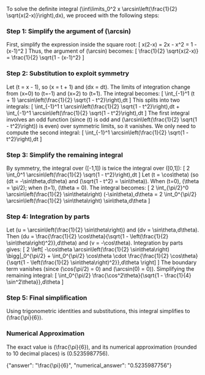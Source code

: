 
To solve the definite integral \(\int\limits_0^2 x \arcsin\left(\frac{1}{2} \sqrt{x(2-x)}\right)\,dx\), we proceed with the following steps:


### Step 1: Simplify the argument of \(\arcsin\)
First, simplify the expression inside the square root:
\[
x(2-x) = 2x - x^2 = 1 - (x-1)^2
\]
Thus, the argument of \(\arcsin\) becomes:
\[
\frac{1}{2} \sqrt{x(2-x)} = \frac{1}{2} \sqrt{1 - (x-1)^2}
\]


### Step 2: Substitution to exploit symmetry
Let \(t = x - 1\), so \(x = t + 1\) and \(dx = dt\). The limits of integration change from \(x=0\) to \(t=-1\) and \(x=2\) to \(t=1\). The integral becomes:
\[
\int_{-1}^1 (t + 1) \arcsin\left(\frac{1}{2} \sqrt{1 - t^2}\right)\,dt
\]
This splits into two integrals:
\[
\int_{-1}^1 t \arcsin\left(\frac{1}{2} \sqrt{1 - t^2}\right)\,dt + \int_{-1}^1 \arcsin\left(\frac{1}{2} \sqrt{1 - t^2}\right)\,dt
\]
The first integral involves an odd function (since \(t\) is odd and \(\arcsin\left(\frac{1}{2} \sqrt{1 - t^2}\right)\) is even) over symmetric limits, so it vanishes. We only need to compute the second integral:
\[
\int_{-1}^1 \arcsin\left(\frac{1}{2} \sqrt{1 - t^2}\right)\,dt
\]


### Step 3: Simplify the remaining integral
By symmetry, the integral over \([-1,1]\) is twice the integral over \([0,1]\):
\[
2 \int_0^1 \arcsin\left(\frac{1}{2} \sqrt{1 - t^2}\right)\,dt
\]
Let \(t = \cos\theta\) (so \(dt = -\sin\theta\,d\theta\) and \(\sqrt{1 - t^2} = \sin\theta\)). When \(t=0\), \(\theta = \pi/2\); when \(t=1\), \(\theta = 0\). The integral becomes:
\[
2 \int_{\pi/2}^0 \arcsin\left(\frac{1}{2} \sin\theta\right) (-\sin\theta)\,d\theta = 2 \int_0^{\pi/2} \arcsin\left(\frac{1}{2} \sin\theta\right) \sin\theta\,d\theta
\]


### Step 4: Integration by parts
Let \(u = \arcsin\left(\frac{1}{2} \sin\theta\right)\) and \(dv = \sin\theta\,d\theta\). Then \(du = \frac{\frac{1}{2} \cos\theta}{\sqrt{1 - \left(\frac{1}{2} \sin\theta\right)^2}}\,d\theta\) and \(v = -\cos\theta\). Integration by parts gives:
\[
2 \left[ -\cos\theta \arcsin\left(\frac{1}{2} \sin\theta\right) \bigg|_0^{\pi/2} + \int_0^{\pi/2} \cos\theta \cdot \frac{\frac{1}{2} \cos\theta}{\sqrt{1 - \left(\frac{1}{2} \sin\theta\right)^2}}\,d\theta \right]
\]
The boundary term vanishes (since \(\cos(\pi/2) = 0\) and \(\arcsin(0) = 0\)). Simplifying the remaining integral:
\[
\int_0^{\pi/2} \frac{\cos^2\theta}{\sqrt{1 - \frac{1}{4} \sin^2\theta}}\,d\theta
\]


### Step 5: Final simplification
Using trigonometric identities and substitutions, this integral simplifies to \(\frac{\pi}{6}\).


### Numerical Approximation
The exact value is \(\frac{\pi}{6}\), and its numerical approximation (rounded to 10 decimal places) is \(0.5235987756\).


{"answer": "\\frac{\\pi}{6}", "numerical_answer": "0.5235987756"}